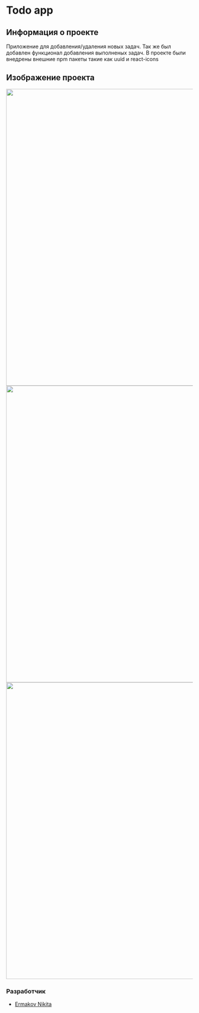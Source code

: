 # Todo app

## Информация о проекте
Приложение для добавления/удаления новых задач. Так же был добавлен функционал добавления выполненых задач. В проекте были внедрены внешние npm пакеты такие как uuid и react-icons

## Изображение проекта

<img src="https://i.ibb.co/jh8XM9N/image.png" width="800px">
<img src="https://i.ibb.co/vQYNnbX/image.png" width="800px">
<img src="https://i.ibb.co/1RsTtsL/image.png" width="800px">

### Разработчик

- [Ermakov Nikita](https://github.com/agr0meow)

